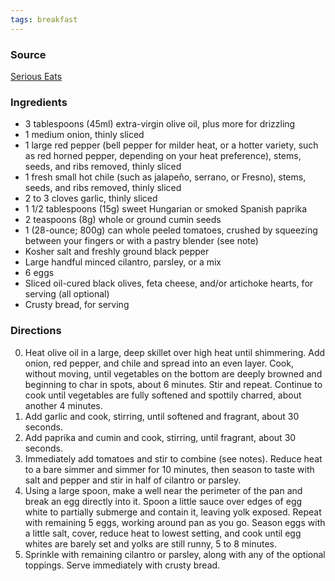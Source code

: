 ```yaml
---
tags: breakfast
---
```


### Source
[Serious Eats](https://www.seriouseats.com/shakshuka-north-african-shirred-eggs-tomato-pepper-recipe)

### Ingredients
* 3 tablespoons (45ml) extra-virgin olive oil, plus more for drizzling
* 1 medium onion, thinly sliced
* 1 large red pepper (bell pepper for milder heat, or a hotter variety, such as red horned pepper, depending on your heat preference), stems, seeds, and ribs removed, thinly sliced
* 1 fresh small hot chile (such as jalapeño, serrano, or Fresno), stems, seeds, and ribs removed, thinly sliced
* 2 to 3 cloves garlic, thinly sliced
* 1 1/2 tablespoons (15g) sweet Hungarian or smoked Spanish paprika
* 2 teaspoons (8g) whole or ground cumin seeds
* 1 (28-ounce; 800g) can whole peeled tomatoes, crushed by squeezing between your fingers or with a pastry blender (see note)
* Kosher salt and freshly ground black pepper
* Large handful minced cilantro, parsley, or a mix
* 6 eggs
* Sliced oil-cured black olives, feta cheese, and/or artichoke hearts, for serving (all optional)
* Crusty bread, for serving

### Directions
0. Heat olive oil in a large, deep skillet over high heat until shimmering. Add onion, red pepper, and chile and spread into an even layer. Cook, without moving, until vegetables on the bottom are deeply browned and beginning to char in spots, about 6 minutes. Stir and repeat. Continue to cook until vegetables are fully softened and spottily charred, about another 4 minutes.
0. Add garlic and cook, stirring, until softened and fragrant, about 30 seconds.
0. Add paprika and cumin and cook, stirring, until fragrant, about 30 seconds.
0. Immediately add tomatoes and stir to combine (see notes). Reduce heat to a bare simmer and simmer for 10 minutes, then season to taste with salt and pepper and stir in half of cilantro or parsley.
0. Using a large spoon, make a well near the perimeter of the pan and break an egg directly into it. Spoon a little sauce over edges of egg white to partially submerge and contain it, leaving yolk exposed. Repeat with remaining 5 eggs, working around pan as you go. Season eggs with a little salt, cover, reduce heat to lowest setting, and cook until egg whites are barely set and yolks are still runny, 5 to 8 minutes.
0. Sprinkle with remaining cilantro or parsley, along with any of the optional toppings. Serve immediately with crusty bread.